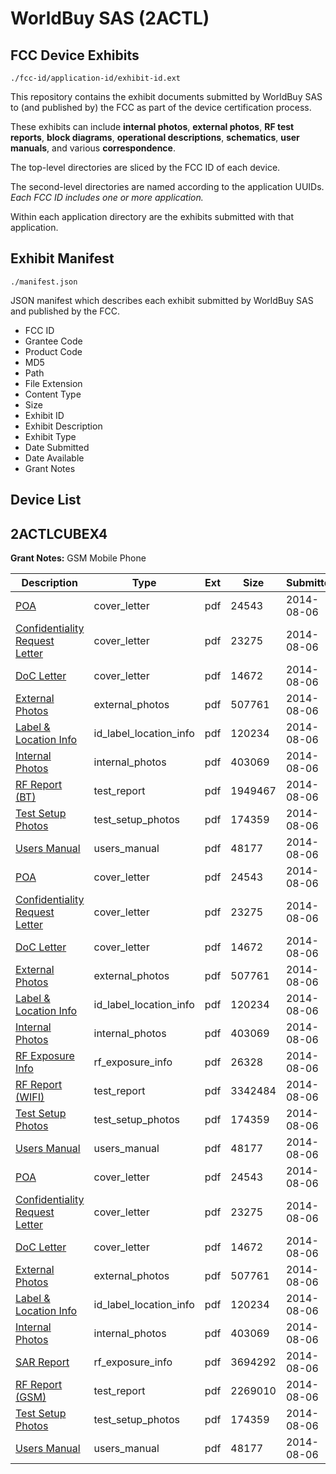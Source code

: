 # WorldBuy SAS (2ACTL)
## FCC Device Exhibits

```
./fcc-id/application-id/exhibit-id.ext
```

This repository contains the exhibit documents submitted by WorldBuy SAS to (and published by) the FCC as part of the device certification process.

These exhibits can include **internal photos**, **external photos**, **RF test reports**, **block diagrams**, **operational descriptions**, **schematics**, **user manuals**, and various **correspondence**.

The top-level directories are sliced by the FCC ID of each device.

The second-level directories are named according to the application UUIDs. *Each FCC ID includes one or more application.*

Within each application directory are the exhibits submitted with that application. 

## Exhibit Manifest

```
./manifest.json
```

JSON manifest which describes each exhibit submitted by WorldBuy SAS and published by the FCC.

- FCC ID
- Grantee Code
- Product Code
- MD5
- Path
- File Extension
- Content Type
- Size
- Exhibit ID
- Exhibit Description
- Exhibit Type
- Date Submitted
- Date Available
- Grant Notes

## Device List
## 2ACTLCUBEX4
**Grant Notes:** GSM Mobile Phone

| Description | Type | Ext | Size | Submitted | Available |
| ----------- | ---- | --- | ---- | --------- | --------- |
| [POA](2ACTLCUBEX4/92ce75f9634bf245a94f3b772e9d4f93/2348287.pdf) | cover_letter | pdf | 24543 | 2014-08-06 | 2014-08-06 |
| [Confidentiality Request Letter](2ACTLCUBEX4/92ce75f9634bf245a94f3b772e9d4f93/2348288.pdf) | cover_letter | pdf | 23275 | 2014-08-06 | 2014-08-06 |
| [DoC Letter](2ACTLCUBEX4/92ce75f9634bf245a94f3b772e9d4f93/2348289.pdf) | cover_letter | pdf | 14672 | 2014-08-06 | 2014-08-06 |
| [External Photos](2ACTLCUBEX4/92ce75f9634bf245a94f3b772e9d4f93/2348295.pdf) | external_photos | pdf | 507761 | 2014-08-06 | 2014-08-06 |
| [Label & Location Info](2ACTLCUBEX4/92ce75f9634bf245a94f3b772e9d4f93/2348297.pdf) | id_label_location_info | pdf | 120234 | 2014-08-06 | 2014-08-06 |
| [Internal Photos](2ACTLCUBEX4/92ce75f9634bf245a94f3b772e9d4f93/2348296.pdf) | internal_photos | pdf | 403069 | 2014-08-06 | 2014-08-06 |
| [RF Report (BT)](2ACTLCUBEX4/92ce75f9634bf245a94f3b772e9d4f93/2348314.pdf) | test_report | pdf | 1949467 | 2014-08-06 | 2014-08-06 |
| [Test Setup Photos](2ACTLCUBEX4/92ce75f9634bf245a94f3b772e9d4f93/2348300.pdf) | test_setup_photos | pdf | 174359 | 2014-08-06 | 2014-08-06 |
| [Users Manual](2ACTLCUBEX4/92ce75f9634bf245a94f3b772e9d4f93/2348298.pdf) | users_manual | pdf | 48177 | 2014-08-06 | 2014-08-06 |
| [POA](2ACTLCUBEX4/e494dcd9f8b92622f90745fbede908b7/2348287.pdf) | cover_letter | pdf | 24543 | 2014-08-06 | 2014-08-06 |
| [Confidentiality Request Letter](2ACTLCUBEX4/e494dcd9f8b92622f90745fbede908b7/2348288.pdf) | cover_letter | pdf | 23275 | 2014-08-06 | 2014-08-06 |
| [DoC Letter](2ACTLCUBEX4/e494dcd9f8b92622f90745fbede908b7/2348289.pdf) | cover_letter | pdf | 14672 | 2014-08-06 | 2014-08-06 |
| [External Photos](2ACTLCUBEX4/e494dcd9f8b92622f90745fbede908b7/2348295.pdf) | external_photos | pdf | 507761 | 2014-08-06 | 2014-08-06 |
| [Label & Location Info](2ACTLCUBEX4/e494dcd9f8b92622f90745fbede908b7/2348297.pdf) | id_label_location_info | pdf | 120234 | 2014-08-06 | 2014-08-06 |
| [Internal Photos](2ACTLCUBEX4/e494dcd9f8b92622f90745fbede908b7/2348296.pdf) | internal_photos | pdf | 403069 | 2014-08-06 | 2014-08-06 |
| [RF Exposure Info](2ACTLCUBEX4/e494dcd9f8b92622f90745fbede908b7/2348301.pdf) | rf_exposure_info | pdf | 26328 | 2014-08-06 | 2014-08-06 |
| [RF Report (WIFI)](2ACTLCUBEX4/e494dcd9f8b92622f90745fbede908b7/2348299.pdf) | test_report | pdf | 3342484 | 2014-08-06 | 2014-08-06 |
| [Test Setup Photos](2ACTLCUBEX4/e494dcd9f8b92622f90745fbede908b7/2348300.pdf) | test_setup_photos | pdf | 174359 | 2014-08-06 | 2014-08-06 |
| [Users Manual](2ACTLCUBEX4/e494dcd9f8b92622f90745fbede908b7/2348298.pdf) | users_manual | pdf | 48177 | 2014-08-06 | 2014-08-06 |
| [POA](2ACTLCUBEX4/6a4196418e17c32608ac5b153a68583d/2348287.pdf) | cover_letter | pdf | 24543 | 2014-08-06 | 2014-08-06 |
| [Confidentiality Request Letter](2ACTLCUBEX4/6a4196418e17c32608ac5b153a68583d/2348288.pdf) | cover_letter | pdf | 23275 | 2014-08-06 | 2014-08-06 |
| [DoC Letter](2ACTLCUBEX4/6a4196418e17c32608ac5b153a68583d/2348289.pdf) | cover_letter | pdf | 14672 | 2014-08-06 | 2014-08-06 |
| [External Photos](2ACTLCUBEX4/6a4196418e17c32608ac5b153a68583d/2348295.pdf) | external_photos | pdf | 507761 | 2014-08-06 | 2014-08-06 |
| [Label & Location Info](2ACTLCUBEX4/6a4196418e17c32608ac5b153a68583d/2348297.pdf) | id_label_location_info | pdf | 120234 | 2014-08-06 | 2014-08-06 |
| [Internal Photos](2ACTLCUBEX4/6a4196418e17c32608ac5b153a68583d/2348296.pdf) | internal_photos | pdf | 403069 | 2014-08-06 | 2014-08-06 |
| [SAR Report](2ACTLCUBEX4/6a4196418e17c32608ac5b153a68583d/2348330.pdf) | rf_exposure_info | pdf | 3694292 | 2014-08-06 | 2014-08-06 |
| [RF Report (GSM)](2ACTLCUBEX4/6a4196418e17c32608ac5b153a68583d/2348328.pdf) | test_report | pdf | 2269010 | 2014-08-06 | 2014-08-06 |
| [Test Setup Photos](2ACTLCUBEX4/6a4196418e17c32608ac5b153a68583d/2348300.pdf) | test_setup_photos | pdf | 174359 | 2014-08-06 | 2014-08-06 |
| [Users Manual](2ACTLCUBEX4/6a4196418e17c32608ac5b153a68583d/2348298.pdf) | users_manual | pdf | 48177 | 2014-08-06 | 2014-08-06 |

